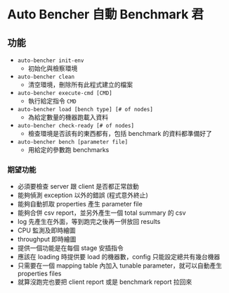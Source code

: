 # Auto Bencher 自動 Benchmark 君

## 功能

- `auto-bencher init-env`
    - 初始化與檢察環境
- `auto-bencher clean`
    - 清空環境，刪除所有此程式建立的檔案
- `auto-bencher execute-cmd [CMD]`
    - 執行給定指令 `CMD`
- `auto-bencher load [bench type] [# of nodes]`
    - 為給定數量的機器跑載入資料
- `auto-bencher check-ready [# of nodes]`
    - 檢查環境是否該有的東西都有，包括 benchmark 的資料都準備好了
- `auto-bencher bench [parameter file]`
    - 用給定的參數跑 benchmarks

### 期望功能

- 必須要檢查 server 跟 client 是否都正常啟動
- 能夠偵測 exception 以外的錯誤 (程式意外終止)
- 能夠自動抓取 properties 產生 parameter file
- 能夠合併 csv report，並另外產生一個 total summary 的 csv
- log 先產生在外面，等到跑完之後再一併放回 results
- CPU 監測及即時繪圖
- throughput 即時繪圖
- 提供一個功能是在每個 stage 安插指令
- 應該在 loading 時提供要 load 的機器數，config 只能設定總共有幾台機器
- 只需要在一個 mapping table 內加入 tunable parameter，就可以自動產生 properties files
- 就算沒跑完也要把 client report 或是 benchmark report 拉回來